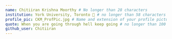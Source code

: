 ```yaml
---
name: Chitiiran Krishna Moorthy # No longer than 28 characters
institution: York University, Toronto 🚩 # no longer than 58 characters
profile_pic: CKM_ProfPic.jpg # Name and extension of your profile picture(ex. mona.png) The picture must be squared and 544px on width and height.
quote: When you are going through hell keep going # no longer than 100 characters, avoid using quotes(") to guarantee the format remains the same.
github_user: Chitiiran
---
```


